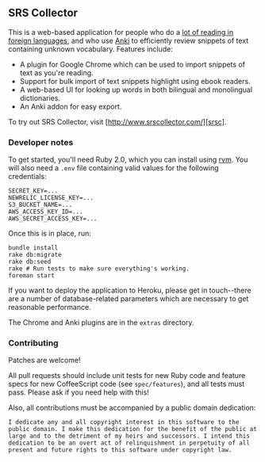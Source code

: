 ## SRS Collector

This is a web-based application for people who do a [lot of reading in
foreign languages][extensive], and who use [Anki][] to efficiently review
snippets of text containing unknown vocabulary.  Features include:

* A plugin for Google Chrome which can be used to import snippets of text as
  you're reading.
* Support for bulk import of text snippets highlight using ebook readers.
* A web-based UI for looking up words in both bilingual and monolingual
  dictionaries.
* An Anki addon for easy export.

To try out SRS Collector, visit [http://www.srscollector.com/][srsc].

### Developer notes

To get started, you'll need Ruby 2.0, which you can install using [rvm][].
You will also need a `.env` file containing valid values for the following
credentials:

    SECRET_KEY=...
    NEWRELIC_LICENSE_KEY=...
    S3_BUCKET_NAME=...
    AWS_ACCESS_KEY_ID=...
    AWS_SECRET_ACCESS_KEY=...

Once this is in place, run:

    bundle install
    rake db:migrate
    rake db:seed
    rake # Run tests to make sure everything's working.
    foreman start

If you want to deploy the application to Heroku, please get in touch--there
are a number of database-related parameters which are necessary to get
reasonable performance.

The Chrome and Anki plugins are in the `extras` directory.

### Contributing

Patches are welcome!

All pull requests should include unit tests for new Ruby code and feature
specs for new CoffeeScript code (see `spec/features`), and all tests must
pass.  Please ask if you need help with this!

Also, all contributions must be accompanied by a public domain dedication:

    I dedicate any and all copyright interest in this software to the
    public domain. I make this dedication for the benefit of the public at
    large and to the detriment of my heirs and successors. I intend this
    dedication to be an overt act of relinquishment in perpetuity of all
    present and future rights to this software under copyright law.

[extensive]: http://en.wikipedia.org/wiki/Extensive_reading
[Anki]: http://ankisrs.net/
[srsc]: http://www.srscollector.com/
[rvm]: https://rvm.io/